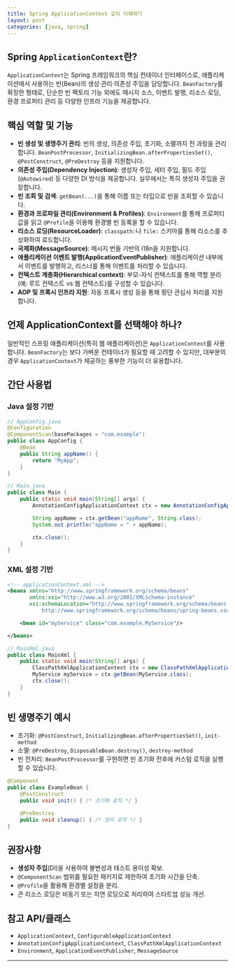 ```yaml
---
title: Spring ApplicationContext 깊이 이해하기
layout: post
categories: [java, spring]
---
```


## Spring `ApplicationContext`란?
`ApplicationContext`는 Spring 프레임워크의 핵심 컨테이너 인터페이스로, 애플리케이션에서 사용하는 빈(Bean)의 생성·관리·의존성 주입을 담당합니다. `BeanFactory`를 확장한 형태로, 단순한 빈 팩토리 기능 외에도 메시지 소스, 이벤트 발행, 리소스 로딩, 환경 프로퍼티 관리 등 다양한 인프라 기능을 제공합니다.

## 핵심 역할 및 기능
- **빈 생성 및 생명주기 관리**: 빈의 생성, 의존성 주입, 초기화, 소멸까지 전 과정을 관리합니다. `BeanPostProcessor`, `InitializingBean.afterPropertiesSet()`, `@PostConstruct`, `@PreDestroy` 등을 지원합니다.
- **의존성 주입(Dependency Injection)**: 생성자 주입, 세터 주입, 필드 주입(`@Autowired`) 등 다양한 DI 방식을 제공합니다. 실무에서는 특히 생성자 주입을 권장합니다.
- **빈 조회 및 검색**: `getBean(...)`을 통해 이름 또는 타입으로 빈을 조회할 수 있습니다.
- **환경과 프로파일 관리(Environment & Profiles)**: `Environment`를 통해 프로퍼티 값을 읽고 `@Profile`을 이용해 환경별 빈 등록을 할 수 있습니다.
- **리소스 로딩(ResourceLoader)**: `classpath:`나 `file:` 스키마를 통해 리소스를 추상화하여 로드합니다.
- **국제화(MessageSource)**: 메시지 번들 기반의 i18n을 지원합니다.
- **애플리케이션 이벤트 발행(ApplicationEventPublisher)**: 애플리케이션 내부에서 이벤트를 발행하고, 리스너를 통해 이벤트를 처리할 수 있습니다.
- **컨텍스트 계층화(Hierarchical context)**: 부모-자식 컨텍스트를 통해 역할 분리(예: 루트 컨텍스트 vs 웹 컨텍스트)를 구성할 수 있습니다.
- **AOP 및 프록시 인프라 지원**: 자동 프록시 생성 등을 통해 횡단 관심사 처리를 지원합니다.

## 언제 ApplicationContext를 선택해야 하나?
일반적인 스프링 애플리케이션(특히 웹 애플리케이션)은 `ApplicationContext`를 사용합니다. `BeanFactory`는 보다 가벼운 컨테이너가 필요할 때 고려할 수 있지만, 대부분의 경우 `ApplicationContext`가 제공하는 풍부한 기능이 더 유용합니다.

## 간단 사용법
### Java 설정 기반
```java
// AppConfig.java
@Configuration
@ComponentScan(basePackages = "com.example")
public class AppConfig {
    @Bean
    public String appName() {
        return "MyApp";
    }
}

// Main.java
public class Main {
    public static void main(String[] args) {
        AnnotationConfigApplicationContext ctx = new AnnotationConfigApplicationContext(AppConfig.class);

        String appName = ctx.getBean("appName", String.class);
        System.out.println("appName = " + appName);

        ctx.close();
    }
}
```

### XML 설정 기반
```xml
<!-- applicationContext.xml -->
<beans xmlns="http://www.springframework.org/schema/beans"
       xmlns:xsi="http://www.w3.org/2001/XMLSchema-instance"
       xsi:schemaLocation="http://www.springframework.org/schema/beans
           http://www.springframework.org/schema/beans/spring-beans.xsd">

    <bean id="myService" class="com.example.MyService"/>

</beans>
```

```java
// MainXml.java
public class MainXml {
    public static void main(String[] args) {
        ClassPathXmlApplicationContext ctx = new ClassPathXmlApplicationContext("applicationContext.xml");
        MyService myService = ctx.getBean(MyService.class);
        ctx.close();
    }
}
```

## 빈 생명주기 예시
- 초기화: `@PostConstruct`, `InitializingBean.afterPropertiesSet()`, `init-method`
- 소멸: `@PreDestroy`, `DisposableBean.destroy()`, `destroy-method`
- 빈 전처리: `BeanPostProcessor`를 구현하면 빈 초기화 전후에 커스텀 로직을 실행할 수 있습니다.

```java
@Component
public class ExampleBean {
    @PostConstruct
    public void init() { /* 초기화 로직 */ }

    @PreDestroy
    public void cleanup() { /* 정리 로직 */ }
}
```

## 권장사항
- **생성자 주입**(DI)을 사용하여 불변성과 테스트 용이성 확보.
- `@ComponentScan` 범위를 필요한 패키지로 제한하여 초기화 시간을 단축.
- `@Profile`을 활용해 환경별 설정을 분리.
- 큰 리소스 로딩은 비동기 또는 지연 로딩으로 처리하여 스타트업 성능 개선.

## 참고 API/클래스
- `ApplicationContext`, `ConfigurableApplicationContext`
- `AnnotationConfigApplicationContext`, `ClassPathXmlApplicationContext`
- `Environment`, `ApplicationEventPublisher`, `MessageSource`

---